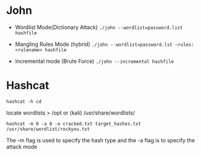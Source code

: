 
# John

- Wordlist Mode(Dictionary Attack)
`./john --wordlist=password.list hashfile`

- Mangling Rules Mode (hybrid)
`./john --wordlist=password.lst –rules:<rulename> hashfile`

- Incremental mode (Brute Force)
`./john --incremental hashfile`


# Hashcat

`hashcat -h cd`

locate wordlists > /opt or (kali) /usr/share/wordlists/

`hashcat -m 0 -a 0 -o cracked.txt target_hashes.txt /usr/share/wordlist/rockyou.txt`

The -m flag is used to specify the hash type and the -a flag is to specify the attack mode
